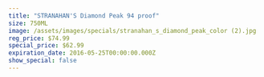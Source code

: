 ```yaml
---
title: "STRANAHAN'S Diamond Peak 94 proof"
size: 750ML
image: /assets/images/specials/stranahan_s_diamond_peak_color (2).jpg
reg_price: $74.99
special_price: $62.99
expiration_date: 2016-05-25T00:00:00.000Z
show_special: false
---
```



